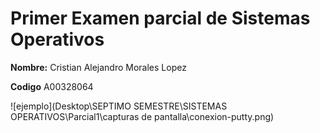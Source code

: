 # Primer Examen parcial de Sistemas Operativos 

**Nombre:** Cristian Alejandro Morales Lopez

**Codigo** A00328064

![ejemplo](Desktop\SEPTIMO SEMESTRE\SISTEMAS OPERATIVOS\Parcial1\capturas de pantalla\conexion-putty.png)
